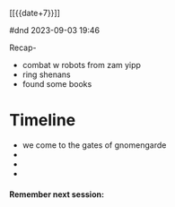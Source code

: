 [[{{date+7}}]]

#dnd
2023-09-03 19:46

Recap-
- combat w robots from zam yipp
- ring shenans
- found some books
# Timeline 
- we come to the gates of gnomengarde
- 
- 
- 


#### Remember next session:

